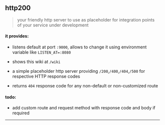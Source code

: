 ## http200

> your friendly http server to use as placeholder for integration points of your service under development


#### it provides:

* listens default at port `:9000`, allows to change it using environment variable like `LISTEN_AT=:8080`

* shows this wiki at `/wiki`

* a simple placeholder http server providing `/200`,`/400`,`/404`,`/500` for respective HTTP response codes

* returns `404` response code for any non-default or non-customized route


#### todo:

* add custom route and request method with response code and body if required

---



